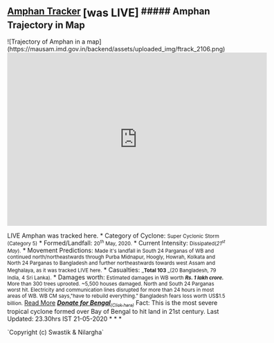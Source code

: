 ## <u>Amphan Tracker</u> <sub style="font-size:25px;">[was LIVE]</sub> ##### Amphan Trajectory in Map

<div class="video-container">![Trajectory of Amphan in a map](https://mausam.imd.gov.in/backend/assets/uploaded_img/ftrack_2106.png)</div>

<div class="video-container"><iframe src="https://embed.windy.com/embed2.html?lat=22.553&amp;lon=88.374&amp;zoom=5&amp;level=surface&amp;overlay=wind&amp;menu=&amp;message=&amp;marker=&amp;calendar=&amp;pressure=&amp;type=map&amp;location=coordinates&amp;detail=&amp;detailLat=22.566&amp;detailLon=88.365&amp;metricWind=default&amp;metricTemp=default&amp;radarRange=-1" width="600" height="400" frameborder="0"></iframe></div>

LIVE Amphan was tracked here. * Category of Cyclone: <small>Super Cyclonic Storm (Category 5)</small> * Formed/Landfall: <small>20<sup>th</sup> May, 2020.</small> * Current Intensity: <small>Dissipated(_21<sup>st</sup> May_).</small> * Movement Predictions: <small>Made it's landfall in South 24 Parganas of WB and continued north/northeastwards through Purba Midnapur, Hoogly, Howrah, Kolkata and North 24 Parganas to Bangladesh and further northeastwards towards west Assam and Meghalaya, as it was tracked LIVE here.</small> * Casualties: <small>_**Total 103** _(20 Bangladesh, 79 India, 4 Sri Lanka).</small> * Damages worth: <small>Estimated damages in WB worth _**Rs. 1 lakh crore.**_ More than 300 trees uprooted. ~5,500 houses damaged. North and South 24 Parganas worst hit. Electricity and communication lines disrupted for more than 24 hours in most areas of WB. WB CM says,"have to rebuild everything." Bangladesh fears loss worth US$1.5 billion.</small> [Read More](https://en.wikipedia.org/wiki/Cyclone_Amphan) [_**<u>Donate for Bengal</u>**<sub style="font-size:10px;">(Click here)</sub>_](https://wbserf.wb.gov.in/wbserf/page/wbserf_Generate_Receipt.aspx) Fact: This is the most severe tropical cyclone formed over Bay of Bengal to hit land in 21st century. Last Updated: 23.30hrs IST 21-05-2020 * * *

<footer>`Copyright (c) Swastik & Nilargha`</footer>
